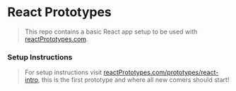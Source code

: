 # React Prototypes

> This repo contains a basic React app setup to be used with <a href="http://reactprototypes.com" target="_blank">reactPrototypes.com</a>.

### Setup Instructions

> For setup instructions visit <a href="http://reactprototypes.com/prototypes/react-intro">reactPrototypes.com/prototypes/react-intro</a>, this is the first prototype and where all new comers should start!
>
